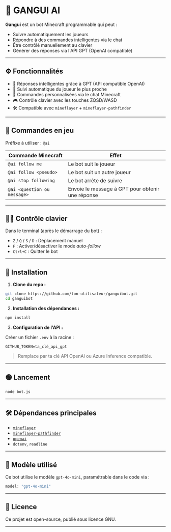 # 🤖 GANGUI AI

**Gangui** est un bot Minecraft programmable qui peut :  
- Suivre automatiquement les joueurs  
- Répondre à des commandes intelligentes via le chat  
- Être contrôlé manuellement au clavier  
- Générer des réponses via l'API GPT (OpenAI compatible)

---

## ⚙️ Fonctionnalités

- 🧠 Réponses intelligentes grâce à GPT (API compatible OpenAI)
- 🧭 Suivi automatique du joueur le plus proche
- 💬 Commandes personnalisées via le chat Minecraft
- 🎮 Contrôle clavier avec les touches ZQSD/WASD
- 🛠️ Compatible avec `mineflayer` + `mineflayer-pathfinder`

---

## 💬 Commandes en jeu

Préfixe à utiliser : `@ai`

| Commande Minecraft              | Effet                                         |
|-------------------------------|----------------------------------------------|
| `@ai follow me`               | Le bot suit le joueur                        |
| `@ai follow <pseudo>`         | Le bot suit un autre joueur                  |
| `@ai stop following`          | Le bot arrête de suivre                      |
| `@ai <question ou message>`   | Envoie le message à GPT pour obtenir une réponse |

---

## 🧑‍💻 Contrôle clavier

Dans le terminal (après le démarrage du bot) :

- `Z` / `Q` / `S` / `D` : Déplacement manuel
- `F` : Activer/désactiver le mode *auto-follow*
- `Ctrl+C` : Quitter le bot

---

## 🚀 Installation

1. **Clone du repo :**

```bash
git clone https://github.com/ton-utilisateur/ganguibot.git
cd ganguibot
```

2. **Installation des dépendances :**

```bash
npm install
```

3. **Configuration de l'API :**

Créer un fichier `.env` à la racine :

```
GITHUB_TOKEN=ta_clé_api_gpt
```

> Remplace par ta clé API OpenAI ou Azure Inference compatible.

---

## 🟢 Lancement

```bash
node bot.js
```

---

## 🛠️ Dépendances principales

- [`mineflayer`](https://github.com/PrismarineJS/mineflayer)
- [`mineflayer-pathfinder`](https://github.com/PrismarineJS/mineflayer-pathfinder)
- [`openai`](https://www.npmjs.com/package/openai)
- `dotenv`, `readline`

---

## 🧠 Modèle utilisé

Ce bot utilise le modèle `gpt-4o-mini`, paramétrable dans le code via :

```js
model: "gpt-4o-mini"
```

---

## 📄 Licence

Ce projet est open-source, publié sous licence GNU.

---
